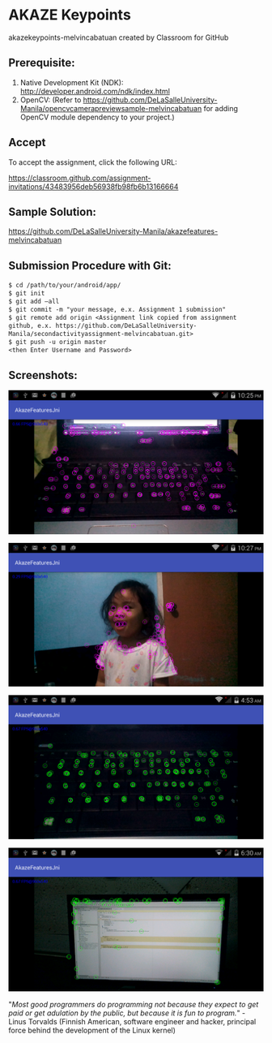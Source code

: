 # AKAZE Keypoints

akazekeypoints-melvincabatuan created by Classroom for GitHub

## Prerequisite:

1. Native Development Kit (NDK): http://developer.android.com/ndk/index.html 
2. OpenCV: (Refer to https://github.com/DeLaSalleUniversity-Manila/opencvcamerapreviewsample-melvincabatuan for adding OpenCV module dependency to your project.)

## Accept

To accept the assignment, click the following URL:

https://classroom.github.com/assignment-invitations/43483956deb56938fb98fb6b13166664

## Sample Solution:

https://github.com/DeLaSalleUniversity-Manila/akazefeatures-melvincabatuan

## Submission Procedure with Git: 

```shell
$ cd /path/to/your/android/app/
$ git init
$ git add –all
$ git commit -m "your message, e.x. Assignment 1 submission"
$ git remote add origin <Assignment link copied from assignment github, e.x. https://github.com/DeLaSalleUniversity-Manila/secondactivityassignment-melvincabatuan.git>
$ git push -u origin master
<then Enter Username and Password>
```


## Screenshots:


![alt tag](https://github.com/DeLaSalleUniversity-Manila/akazefeatures-melvincabatuan/blob/master/device-2015-11-09-222556.png)

![alt tag](https://github.com/DeLaSalleUniversity-Manila/akazefeatures-melvincabatuan/blob/master/device-2015-11-09-222742.png)

![alt tag](https://github.com/DeLaSalleUniversity-Manila/akazefeatures-melvincabatuan/blob/master/device-2015-11-10-045413.png)

![alt tag](https://github.com/DeLaSalleUniversity-Manila/akazefeatures-melvincabatuan/blob/master/device-2015-11-10-063119.png)

"*Most good programmers do programming not because they expect to get paid or get adulation by the public, but because it is fun to program.*" - Linus Torvalds (Finnish American, software engineer and hacker, principal force behind the development of the Linux kernel)
